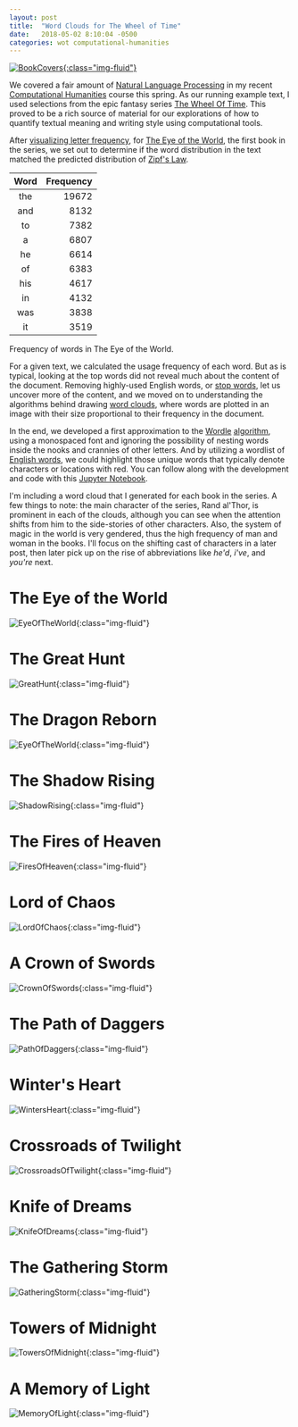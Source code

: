 ```yaml
---
layout: post
title:  "Word Clouds for The Wheel of Time"
date:   2018-05-02 8:10:04 -0500
categories: wot computational-humanities
---
```


[![BookCovers](/assets/wot/wheel-of-time-covers.png){:class="img-fluid"}](http://www.mymbuzz.com/2017/04/21/sony-is-developing-robert-jordans-wheel-of-time-for-tv/)

We covered a fair amount of [Natural Language Processing](https://en.wikipedia.org/wiki/Natural-language_processing)
in my recent [Computational Humanities](http://mark.goadrich.com/courses/csci270s18/) course
this spring. As our running example text, I used selections from the epic fantasy series
[The Wheel Of Time](https://en.wikipedia.org/wiki/The_Wheel_of_Time). This proved to be 
a rich source of material for our explorations of how to quantify textual meaning and 
writing style using computational tools.

After [visualizing letter frequency](http://nbviewer.jupyter.org/url/mark.goadrich.com/courses/csci270s18/code/Data%20Vizualization%20Day%201.ipynb), 
for [The Eye of the World](https://en.wikipedia.org/wiki/The_Eye_of_the_World), 
the first book in the series, we set out to determine if the word distribution 
in the text matched the predicted distribution of [Zipf's Law](http://nbviewer.jupyter.org/url/mark.goadrich.com/courses/csci270s18/code/Zipfs%20Law.ipynb).

|Word|Frequency|
|:----:|--------:|
|the|19672|
|and|8132|
|to|7382|
|a|6807|
|he|6614|
|of|6383|
|his|4617|
|in|4132|
|was|3838|
|it|3519|

Frequency of words in The Eye of the World.

For a given text, we calculated the usage frequency of each word. But 
as is typical, looking at the 
top words did not reveal much about the content of the document. 
Removing highly-used English words, or [stop words](http://mark.goadrich.com/courses/csci270s18/data/stop-word-list.txt),
let us uncover more of the content, and we moved on to understanding the algorithms behind drawing 
[word clouds](https://en.wikipedia.org/wiki/Tag_cloud), where words are plotted in
an image with their 
size proportional to their frequency in the document. 

In the end, we developed a first approximation to the [Wordle](http://www.wordle.net/)
[algorithm](http://static.mrfeinberg.com/bv_ch03.pdf), using a monospaced font and
ignoring the possibility of nesting words inside the nooks and crannies of other letters.
And by utilizing a wordlist of [English words](http://mark.goadrich.com/courses/csci270s18/data/english2.txt),
we could highlight those unique words that typically denote characters or locations with 
red. You can follow along with the
development and code with this [Jupyter Notebook](http://nbviewer.jupyter.org/url/mark.goadrich.com/courses/csci270s18/code/Word%20Cloud.ipynb).

I'm including a word cloud that I generated for each book in the series. A few things to note:
the main character of the series, Rand al'Thor, is prominent in each of the clouds,
although you can see when the attention shifts from him to the side-stories of other characters.
Also, the system of magic in the world is very gendered, thus the high frequency of 
man and woman in the books. I'll focus on the shifting cast of characters in a later post,
then later pick up on the rise of abbreviations like *he'd*, *i've*, and *you're* next.

# The Eye of the World

![EyeOfTheWorld](/assets/wot/EyeOfTheWorld-wc.png){:class="img-fluid"}

# The Great Hunt

![GreatHunt](/assets/wot/GreatHunt-wc.png){:class="img-fluid"}

# The Dragon Reborn

![EyeOfTheWorld](/assets/wot/DragonReborn-wc.png){:class="img-fluid"}

# The Shadow Rising

![ShadowRising](/assets/wot/ShadowRising-wc.png){:class="img-fluid"}

# The Fires of Heaven

![FiresOfHeaven](/assets/wot/FiresOfHeaven-wc.png){:class="img-fluid"}

# Lord of Chaos

![LordOfChaos](/assets/wot/LordOfChaos-wc.png){:class="img-fluid"}

# A Crown of Swords

![CrownOfSwords](/assets/wot/CrownOfSwords-wc.png){:class="img-fluid"}

# The Path of Daggers

![PathOfDaggers](/assets/wot/PathOfDaggers-wc.png){:class="img-fluid"}

# Winter's Heart

![WintersHeart](/assets/wot/WintersHeart-wc.png){:class="img-fluid"}

# Crossroads of Twilight

![CrossroadsOfTwilight](/assets/wot/CrossroadsOfTwilight-wc.png){:class="img-fluid"}

# Knife of Dreams

![KnifeOfDreams](/assets/wot/KnifeOfDreams-wc.png){:class="img-fluid"}

# The Gathering Storm

![GatheringStorm](/assets/wot/GatheringStorm-wc.png){:class="img-fluid"}

# Towers of Midnight

![TowersOfMidnight](/assets/wot/TowersOfMidnight-wc.png){:class="img-fluid"}

# A Memory of Light

![MemoryOfLight](/assets/wot/MemoryOfLight-wc.png){:class="img-fluid"}

